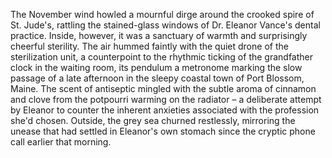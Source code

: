The November wind howled a mournful dirge around the crooked spire of St. Jude's, rattling the stained-glass windows of Dr. Eleanor Vance's dental practice.  Inside, however, it was a sanctuary of warmth and surprisingly cheerful sterility.  The air hummed faintly with the quiet drone of the sterilization unit, a counterpoint to the rhythmic ticking of the grandfather clock in the waiting room, its pendulum a metronome marking the slow passage of a late afternoon in the sleepy coastal town of Port Blossom, Maine.  The scent of antiseptic mingled with the subtle aroma of cinnamon and clove from the potpourri warming on the radiator – a deliberate attempt by Eleanor to counter the inherent anxieties associated with the profession she'd chosen.  Outside, the grey sea churned restlessly, mirroring the unease that had settled in Eleanor's own stomach since the cryptic phone call earlier that morning.
